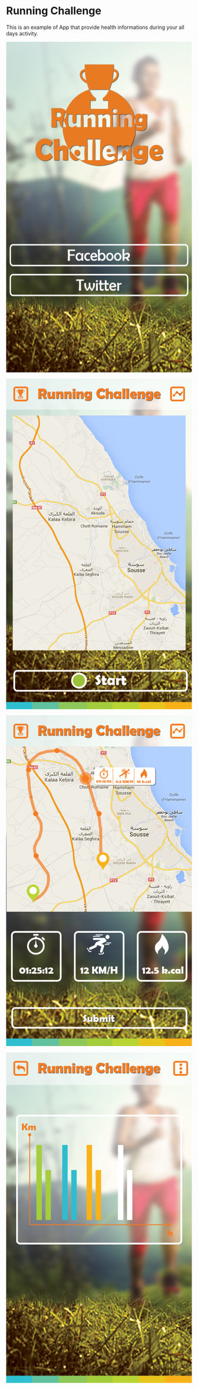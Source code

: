 # Running Challenge

This is an example of App that provide health informations during your all days activity.

 
![alt tag](https://github.com/aymenlaadhari/running/blob/master/demo/Login.png?raw=true)


![alt tag](https://github.com/aymenlaadhari/running/blob/master/demo/menu.png?raw=true)


![alt tag](https://github.com/aymenlaadhari/running/blob/master/demo/resultat.png?raw=true)


![alt tag](https://github.com/aymenlaadhari/running/blob/master/demo/stat.png?raw=true)
